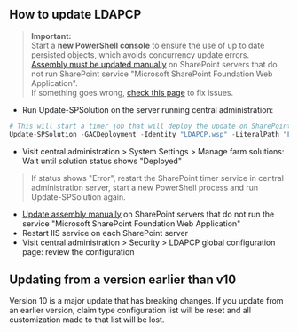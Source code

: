 ## How to update LDAPCP

> **Important:**  
> Start a **new PowerShell console** to ensure the use of up to date persisted objects, which avoids concurrency update errors.  
> [Assembly must be updated manually](Install-LDAPCP.html) on SharePoint servers that do not run SharePoint service "Microsoft SharePoint Foundation Web Application".  
> If something goes wrong, [check this page](Fix-setup-issues.html) to fix issues.

- Run Update-SPSolution on the server running central administration:

```powershell
# This will start a timer job that will deploy the update on SharePoint servers. Central administration will restart during the process
Update-SPSolution -GACDeployment -Identity "LDAPCP.wsp" -LiteralPath "F:\Data\Dev\LDAPCP.wsp"
```

- Visit central administration > System Settings > Manage farm solutions: Wait until solution status shows "Deployed"
> If status shows "Error", restart the SharePoint timer service in central administration server, start a new PowerShell process and run Update-SPSolution again.
- [Update assembly manually](Install-LDAPCP.html) on SharePoint servers that do not run the service "Microsoft SharePoint Foundation Web Application"
- Restart IIS service on each SharePoint server
- Visit central administration > Security > LDAPCP global configuration page: review the configuration

## Updating from a version earlier than v10

Version 10 is a major update that has breaking changes. If you update from an earlier version, claim type configuration list will be reset and all customization made to that list will be lost.
